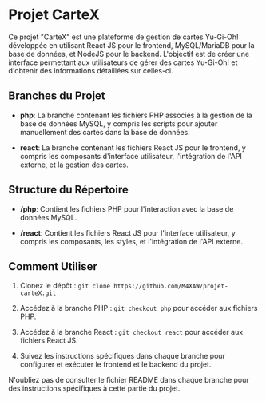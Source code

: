 # Projet CarteX

Ce projet "CarteX" est une plateforme de gestion de cartes Yu-Gi-Oh! développée en utilisant React JS pour le frontend, MySQL/MariaDB pour la base de données, et NodeJS pour le backend. L'objectif est de créer une interface permettant aux utilisateurs de gérer des cartes Yu-Gi-Oh! et d'obtenir des informations détaillées sur celles-ci.

## Branches du Projet


- **php**: La branche contenant les fichiers PHP associés à la gestion de la base de données MySQL, y compris les scripts pour ajouter manuellement des cartes dans la base de données.

- **react**: La branche contenant les fichiers React JS pour le frontend, y compris les composants d'interface utilisateur, l'intégration de l'API externe, et la gestion des cartes.

## Structure du Répertoire

- **/php**: Contient les fichiers PHP pour l'interaction avec la base de données MySQL.

- **/react**: Contient les fichiers React JS pour l'interface utilisateur, y compris les composants, les styles, et l'intégration de l'API externe.

## Comment Utiliser

1. Clonez le dépôt : `git clone https://github.com/M4XAW/projet-carteX.git`

2. Accédez à la branche PHP : `git checkout php` pour accéder aux fichiers PHP.

3. Accédez à la branche React : `git checkout react` pour accéder aux fichiers React JS.

4. Suivez les instructions spécifiques dans chaque branche pour configurer et exécuter le frontend et le backend du projet.

N'oubliez pas de consulter le fichier README dans chaque branche pour des instructions spécifiques à cette partie du projet.
